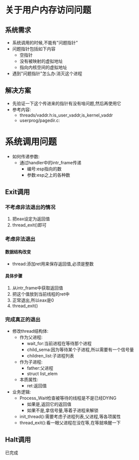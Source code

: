 # 关于用户内存访问问题
## 系统需求
- 系统调用的时候,不能有"问题指针"
- 问题指针包括如下内容
    - 空指针
    - 没有被映射的虚拟地址
    - 指向内核空间的虚拟地址
- 遇到"问题指针"怎么办:消灭这个进程
## 解决方案
- 先验证一下这个传进来的指针有没有啥问题,然后再使用它
- 参考内容:
    - threads/vaddr.h:is_user_vaddr,is_kernel_vaddr
    - userprog/pagedir.c:
# 系统调用问题
- 如何传递参数:
    - 通过handler中的intr_frame传递
        - 编号:esp指向的数
        - 参数:esp之上的各种数
## Exit调用
### 不考虑非法退出的情况
1. 把eax设定为返回值
2. thread_exit()即可
### 考虑非法退出
#### 数据结构改变
- thread:添加ret用来保存返回值,必须是整数
#### 具体步骤
1. 从intr_frame中获取返回值
2. 把这个值放到当前线程的ret中
3. 正常退出,所以eax是0
4. thread_exit()
### 完成真正的退出
- 修改thread结构体:
    - 作为父进程:
        - wait_for:当前进程在等待那个进程
        - child_sema:因为等待某个子进程,所以需要有一个信号量
        - children_list:子进程列表
    - 作为子进程:
        - father:父进程
        - struct list_elem
    - 本质属性:
        - ret:返回值
- 业务逻辑:
    - Process_Wait检查被等待的线程是不是已经DYING
        - 如果是,返回它的返回值
        - 如果不是,拿信号量,等着子进程来解锁
    - init_thread():需要考虑子进程列表,父进程,等各项属性
    - thread_exit():看一眼父进程在没在等,在等就唤醒一下
## Halt调用
已完成